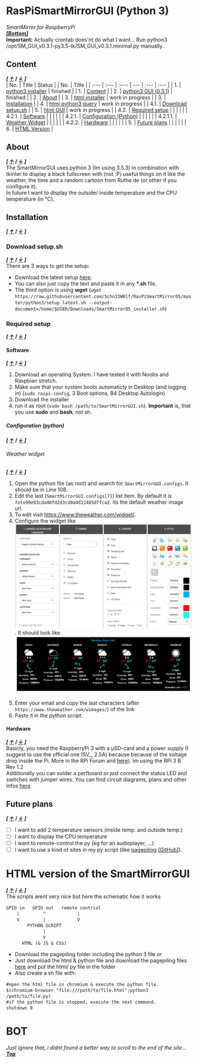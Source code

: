 # RasPiSmartMirrorGUI (Python 3)
_SmartMirror for RaspberryPi_<br>
[_**\[Bottom\]**_](#bot)<br>
**Important:** Actually crontab does'nt do what I want... Run python3 /opt/SM_GUI_v0.3.1-py3.5-tk/SM_GUI_v0.3.1.minimal.py manually.
## Content
**_\[ [&uarr;](#top)_ / _[&darr;](#bot) \]_**<br>
| No. | Title | Status |                                            | No. | Title |
| :--- | :--- | :---: | --- | :--- | :--- |
| 1. | [python3 installer](python3/setup_latest.sh) | finished |    | 1. | [Content](#content) |
| 2. | [python3 GUI (0.3.1)](python3/SM_GUI_v0.3.1.minimal.py) | finished | | 2. | [About](#about) |
| 3. | [html installer]() | work in progress |                      | 3. | [Installation](#installation) |
| 4. | [html python3 query]() | work in progress |                  | 4.1. | [Download setup.sh](#download-setupsh) |
| 5. | [html GUI]() | work in progress |                            | 4.2. | [Required setup](#required-setup) |
| | | |                                                             | 4.2.1. | [Software](#software) |
| | | |                                                             | 4.2.1. | [Configuration (Python)](#configuration-python) |
| | | |                                                             | 4.2.1.1. | [Weather Widget](#weather-widget) |
| | | |                                                             | 4.2.2. | [Hardware](#hardware) |
| | | |                                                             | 5. | [Future plans](#future-plans) |
| | | |                                                             | 6. | [HTML Version](#html-version-of-the-smartmirrorgui) |
## About
**_\[ [&uarr;](#top)_ / _[&darr;](#bot) \]_**<br>
The SmartMirrorGUI uses python 3 (Im using 3.5.3) in combination with tkinter to display a black fullscreen with (not :P) useful things on it like the weather, the time and a random cartoon from Ruthe.de (or other if you configure it).<br>
In future I want to display the outside/ inside temperature and the CPU temperature (in °C).
## Installation
**_\[ [&uarr;](#top)_ / _[&darr;](#bot) \]_**<br>
### Download setup.sh
**_\[ [&uarr;](#top)_ / _[&darr;](#bot) \]_**<br>
There are 3 ways to get the setup:
- Download the latest setup [here](python3/setup_latest.sh).
- You can also just copy the text and paste it in any **\*.sh** file.
- The third option is using **wget** (`wget https://raw.githubusercontent.com/Schn33W0lf/RasPiSmartMirrorOS/master/python3/setup_latest.sh --output-document=/home/$USER/Downloads/SmartMirrorOS_installer.sh`)
### Required setup
**_\[ [&uarr;](#top)_ / _[&darr;](#bot) \]_**<br>
#### Software
**_\[ [&uarr;](#top)_ / _[&darr;](#bot) \]_**<br>
1. Download an operating System. I have tested it with Noobs and Raspbian stretch.
2. Make sure that your system boots automaticly in Desktop (and logging in) (`sudo raspi-config`, 3 Boot options, B4 Desktop Autologin)
3. Download the installer
4. run it as root (`sudo bash /path/to/SmartMirrorGUI.sh`). **Important** is, that you use **sudo** and **bash**, not sh.
##### Configuration (python)
**_\[ [&uarr;](#top)_ / _[&darr;](#bot) \]_**<br>
###### Weather widget
**_\[ [&uarr;](#top)_ / _[&darr;](#bot) \]_**<br>
1. Open the python file (as root) and search for `SmartMirrorGUI.configs`. It should be in Line 108.
2. Edit the last (`SmartMirrorGUI.configs[7]`) list item. By default it is `foto99e83cda40fd2d3cd0a4d11485dffca2`. Its the default weather image url.
3. To edit visit https://www.theweather.com/widget/.
4. Configure the widget like
[![this](python3/examples/SmartMirror_weather_example_config.png)](python3/examples/SmartMirror_weather_example_config.png)
. It should look like
[![this](python3/examples/SmartMirror_weather_example.png)](python3/examples/SmartMirror_weather_example.png)
.
5. Enter your email and copy the last characters (after `https://www.theweather.com/wimages/`) of the link
6. Paste it in the python script.
#### Hardware
**_\[ [&uarr;](#top)_ / _[&darr;](#bot) \]_**<br>
Basicly, you need the RaspberryPi 3 with a µSD-card and a power supply (I suggest to use the official one (5V_, 2.5A) because because of the voltage drop inside the Pi. More in the RPi Forum and [here](https://www.raspberrypi.org/documentation/hardware/raspberrypi/power/README.md)). Im using the RPi 3 B Rev 1.2<br>
Additionally you can solder a perfboard or just connect the status LED and switches with jumper wires. You can find circuit diagrams, plans and other infos [here](hardware)
## Future plans
**_\[ [&uarr;](#top)_ / _[&darr;](#bot) \]_**
- [ ] I want to add 2 temperature sensors (inside temp. and outside temp.)
- [ ] I want to display the CPU temperature
- [ ] I want to remote-control the py (eg for an audioplayer, ...)
- [ ] I want to use a kind of sites in my py script (like [pagepiling](https://alvarotrigo.com/pagePiling/) [\[GitHub\]](https://github.com/alvarotrigo/pagePiling.js)).
# HTML version of the SmartMirrorGUI
**_\[ [&uarr;](#top)_ / _[&darr;](#bot) \]_**<br>
The scripts arent very nice but here the schematic how it works
```
GPIO in   GPIO out   remote contriol
    |         ^            |
    V         |            V
        PYTHON SCRIPT
              |
              V
      HTML (& JS & CSS)
```
- Download the pagepiling folder including the python 3 file _or_
- Just download the html & python file and download the pagepiling files [here](https://github.com/alvarotrigo/pagePiling.js) and put the html/ py file in the folder
- Also create a sh file with:
```
#open the html file in chromium & execute the python file.
$(chromium-browser "file:///path/to/file.html";python3 /path/to/file.py)
#if the python file is stopped, execute the next command.
shutdown 0
```
# BOT
_Just ignore that, i didnt found a better way to scroll to the end of the site..._<br>
[_**Top**_](#top)
